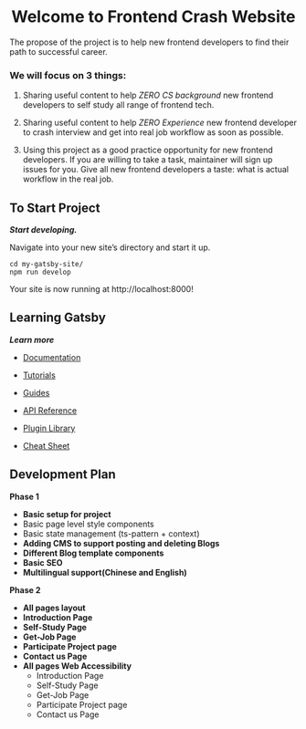 <h1 align="center">
   Welcome to Frontend Crash Website
</h1>

The propose of the project is to help new frontend developers to find their path to successful career. 

### We will focus on 3 things:

  1. Sharing useful content to help *ZERO CS background* new frontend developers to self study all range of frontend tech.

  2. Sharing useful content to help *ZERO Experience* new frontend developer to crash interview and get into real job workflow as soon as possible.

  3. Using this project as a good practice opportunity for new frontend developers. If you are willing to take a task, maintainer will sign up issues for you. Give all new frontend developers a taste: what is actual workflow in the real job.

## To Start Project
***Start developing.***

  Navigate into your new site’s directory and start it up.

  ```shell
  cd my-gatsby-site/
  npm run develop
  ```

  Your site is now running at http://localhost:8000!

## Learning Gatsby
***Learn more***

- [Documentation](_https://www.gatsbyjs.com/docs/?utm_source=starter&utm_medium=readme&utm_campaign=minimal-starter-ts_)

- [Tutorials](_https://www.gatsbyjs.com/tutorial/?utm_source=starter&utm_medium=readme&utm_campaign=minimal-starter-ts_)

- [Guides](_https://www.gatsbyjs.com/tutorial/?utm_source=starter&utm_medium=readme&utm_campaign=minimal-starter-ts_)

- [API Reference](_https://www.gatsbyjs.com/docs/api-reference/?utm_source=starter&utm_medium=readme&utm_campaign=minimal-starter-ts_)

- [Plugin Library](_https://www.gatsbyjs.com/plugins?utm_source=starter&utm_medium=readme&utm_campaign=minimal-starter-ts_)

- [Cheat Sheet](_https://www.gatsbyjs.com/docs/cheat-sheet/?utm_source=starter&utm_medium=readme&utm_campaign=minimal-starter-ts_)


## Development Plan

**Phase 1** 
  - **Basic setup for project**
   - Basic page level style components
   - Basic state management (ts-pattern + context) 
  - **Adding CMS to support posting and deleting Blogs**
  - **Different Blog template components**
  - **Basic SEO**
  - **Multilingual support(Chinese and English)**

**Phase 2** 
  - **All pages layout**
  - **Introduction Page**
  - **Self-Study Page**
  - **Get-Job Page**
  - **Participate Project page**
  - **Contact us Page**
  - **All pages Web Accessibility**
    - Introduction Page
    - Self-Study Page
    - Get-Job Page
    - Participate Project page
    - Contact us Page
